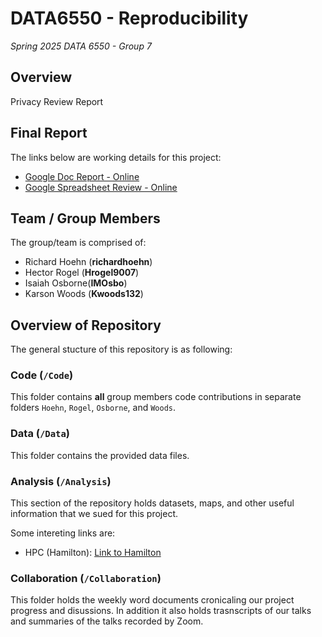 # DATA6550 - Reproducibility

_Spring 2025 DATA 6550 - Group 7_

## Overview

Privacy Review Report

## Final Report

The links below are working details for this project:

- [Google Doc Report - Online](https://docs.google.com/document/d/1b8kKUOIZ2RhZpUNJ0Sl_qWVmRDGhy1shNkVI_WvkDN4/edit?usp=sharing)
- [Google Spreadsheet Review - Online](https://docs.google.com/spreadsheets/d/1W1V5RCoNInvhTc5KMvjMoo-d5jUbP74Wvg2s5P2xN1k/edit?usp=sharing)

## Team / Group Members

The group/team is comprised of:

- Richard Hoehn (**richardhoehn**)
- Hector Rogel (**Hrogel9007**)
- Isaiah Osborne(**IMOsbo**)
- Karson Woods (**Kwoods132**)

## Overview of Repository

The general stucture of this repository is as following:

### Code (`/Code`)

This folder contains **all** group members code contributions in separate folders `Hoehn`, `Rogel`, `Osborne`, and `Woods`.

### Data (`/Data`)

This folder contains the provided data files.

### Analysis (`/Analysis`)

This section of the repository holds datasets, maps, and other useful information that we sued for this project.

Some intereting links are:

- HPC (Hamilton): [Link to Hamilton](https://hamilton-od.cs.mtsu.edu/)

### Collaboration (`/Collaboration`)

This folder holds the weekly word documents cronicaling our project progress and disussions. In addition it also holds trasnscripts of our talks and summaries of the talks recorded by Zoom.
